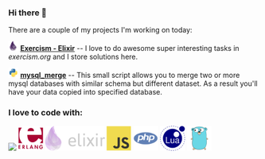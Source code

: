 ### Hi there 👋
There are a couple of my projects I'm working on today:

<img src="./images/elixir-original.svg" height="20px"> [**Exercism - Elixir**](https://github.com/liodnik/exercism-tasks-elixir) -- I love to do awesome super interesting tasks in *exercism.org* and I store solutions here.

<img src="./images/python-original.svg" height="20px"> [**mysql_merge**](https://github.com/logicnow/mysql_merge) -- This small script allows you to merge two or more mysql databases with similar schema but different dataset. As a result you'll have your data copied into specified database.

### I love to code with:
![]("./images/elixir-logo-dark.png")
<img src="./images/erlang-plain-wordmark.svg" height="50px">
<img src="./images/elixir-logo-dark.png" height="50px">
<img src="./images/javascript-original.svg" height="50px">
<img src="./images/php-plain.svg" height="50px">
<img src="./images/lua-plain.svg" height="50px">
<img src="./images/go-original.svg" height="50px">
<!--
<img src="./images/csharp-original.svg" height="80px">
<img src="./images/rust-plain.svg" height="50px">
<img src="./images/python-original.svg" height="80px">
-->
<!--
**liodnik/liodnik** is a ✨ _special_ ✨ repository because its `README.md` (this file) appears on your GitHub profile.

Here are some ideas to get you started:

- 🔭 I’m currently working on ...
- 🌱 I’m currently learning Elixir and Rust.
- 👯 I’m looking to collaborate on ...
- 🤔 I’m looking for help with ...
- 💬 Ask me about ...
- 📫 How to reach me: ...
- 😄 Pronouns: ...
- ⚡ Fun fact: ...
-->
